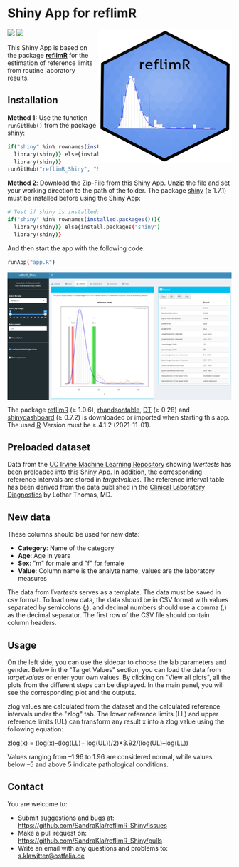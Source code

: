# Shiny App for reflimR

<img src="www/reflimR.png" width="300px" height="300px" align="right"/>

![](https://img.shields.io/github/license/SandraKla/reflimR_Shiny.svg)
![](https://img.shields.io/github/last-commit/SandraKla/reflimR_Shiny.svg)

This Shiny App is based on the package [**reflimR**](https://cran.r-project.org/web/packages/reflimR/index.html) for the estimation of reference limits from routine laboratory results.

## Installation 

**Method 1:**
Use the function ```runGitHub()``` from the package [shiny](https://cran.r-project.org/web/packages/shiny/index.html):

```bash
if("shiny" %in% rownames(installed.packages())){
  library(shiny)} else{install.packages("shiny")
  library(shiny)}
runGitHub("reflimR_Shiny", "SandraKla")
```

**Method 2**:
Download the Zip-File from this Shiny App. Unzip the file and set your working direction to the path of the folder. 
The package [shiny](https://cran.r-project.org/web/packages/shiny/index.html) (≥ 1.7.1) must be installed before using the Shiny App:

```bash
# Test if shiny is installed:
if("shiny" %in% rownames(installed.packages())){
  library(shiny)} else{install.packages("shiny")
  library(shiny)}
```
And then start the app with the following code:
```bash
runApp("app.R")
```

<img src="www/shiny.png" align="center"/>

The package [reflimR](https://cran.r-project.org/web/packages/reflimR/index.html) (≥ 1.0.6), [rhandsontable](https://cran.r-project.org/web/packages/rhandsontable/index.html), [DT](https://cran.r-project.org/web/packages/DT/index.html) (≥ 0.28) and [shinydashboard](https://cran.r-project.org/web/packages/shinydashboard/index.html) (≥ 0.7.2) is downloaded or imported when starting this app. The used [R](https://www.r-project.org)-Version must be ≥ 4.1.2 (2021-11-01).

## Preloaded dataset
Data from the [UC Irvine Machine Learning Repository](https://archive.ics.uci.edu/ml/datasets/HCV+data) showing *livertests* has been preloaded into this Shiny App. In addition, the corresponding reference intervals are stored in *targetvalues*. The reference interval table has been derived from the data published in the [Clinical Laboratory Diagnostics](https://www.clinical-laboratory-diagnostics.com) by Lothar Thomas, MD. 

## New data
These columns should be used for new data:

* **Category**: Name of the category
* **Age**: Age in years
* **Sex**: "m" for male and "f" for female
* **Value**: Column name is the analyte name, values are the laboratory measures

The data from *livertests* serves as a template. The data must be saved in csv format. To load new data, the data should be in CSV format with values separated by semicolons (;), and decimal numbers should use a comma (,) as the decimal separator. The first row of the CSV file should contain column headers.

## Usage

On the left side, you can use the sidebar to choose the lab parameters and gender. Below in the "Target Values" section, you can load the data from *targetvalues* or enter your own values. By clicking on "View all plots", all the plots from the different steps can be displayed. In the main panel, you will see the corresponding plot and the outputs.

zlog values are calculated from the dataset and the calculated reference intervals under the "zlog" tab. The lower reference limits (LL) and upper reference limits (UL) can transform any result x into a zlog value using the following equation: 

zlog(x) = (log(x)–(log(LL)+ log(UL))/2)*3.92/(log(UL)–log(LL))

Values ranging from –1.96 to 1.96 are considered normal, while values below –5 and above 5 indicate pathological conditions.

## Contact

You are welcome to:
- Submit suggestions and bugs at: https://github.com/SandraKla/reflimR_Shiny/issues
- Make a pull request on: https://github.com/SandraKla/reflimR_Shiny/pulls
- Write an email with any questions and problems to: s.klawitter@ostfalia.de
